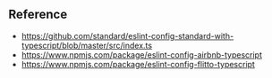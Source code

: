
## Reference
* https://github.com/standard/eslint-config-standard-with-typescript/blob/master/src/index.ts
* https://www.npmjs.com/package/eslint-config-airbnb-typescript
* https://www.npmjs.com/package/eslint-config-flitto-typescript
